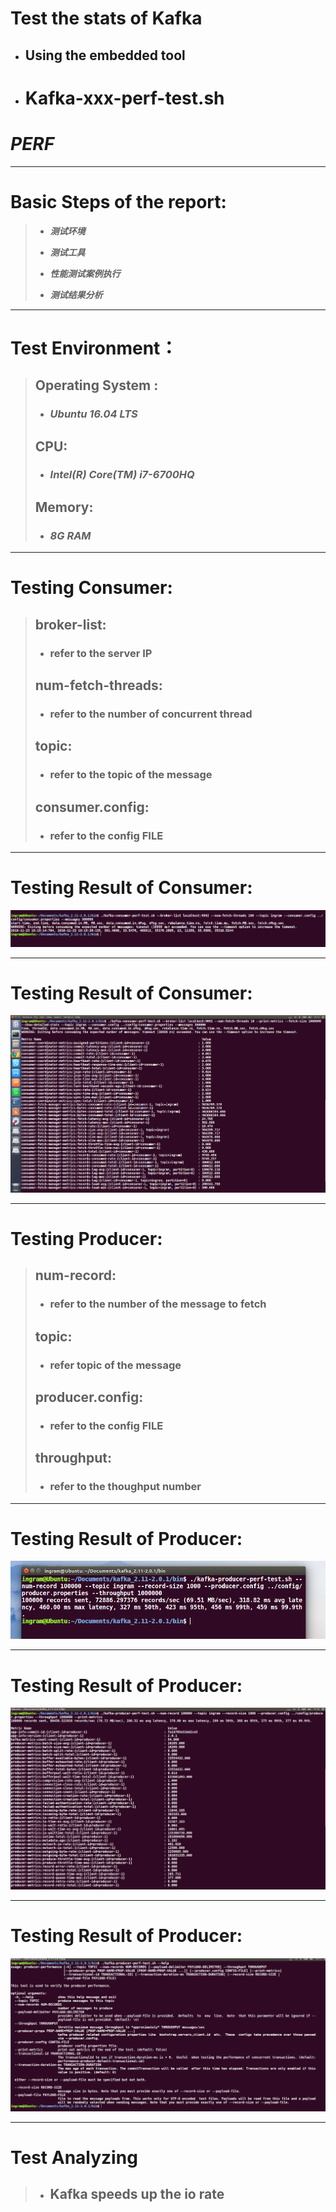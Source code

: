 Test the stats of Kafka
=======================
* ## Using the embedded tool 
* # Kafka-xxx-perf-test.sh
***PERF***
==========
___

Basic Steps of the report:
==========================
>* ***测试环境***
>
>* ***测试工具***
>
>* ***性能测试案例执行***
>
>* ***测试结果分析***
___

Test Environment：
===========
> ## Operating System : 
> 
> * ### ***Ubuntu 16.04 LTS*** 
> 
> ## CPU:
> 
> * ### ***Intel(R) Core(TM) i7-6700HQ***
> 
> ## Memory:
> 
> * ### ***8G RAM***
___

Testing Consumer:
=================
> ## broker-list: 
> * ### refer to the server IP
> ## num-fetch-threads: 
> * ### refer to the number of concurrent thread
> ## topic: 
> * ### refer to the topic of the message
> ## consumer.config: 
> * ### refer to the config FILE
___

Testing Result of Consumer:
=================
![center](taskC_pics/consumerTest.png)
___

Testing Result of Consumer:
=================
![center](taskC_pics/consumerDetailedTest.png)
___

Testing Producer:
=================
> ## num-record: 
> * ### refer to the number of the message to fetch
> ## topic: 
> * ### refer topic of the message
> ## producer.config: 
> * ### refer to the config FILE
> ## throughput: 
> * ### refer to the thoughput number
___

Testing Result of Producer:
=================
![center](taskC_pics/ProducerTest.png)
___

Testing Result of Producer:
=================
![center](taskC_pics/ProducerDetailedTest.png)
___

Testing Result of Producer:
=================
![center](taskC_pics/ProducerHelp.png)
___

Test Analyzing
==============
> * ## Kafka speeds up the io rate
